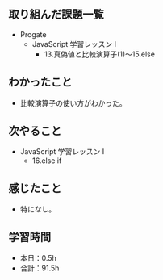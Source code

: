 ## 取り組んだ課題一覧
- Progate
  - JavaScript 学習レッスン I
    - 13.真偽値と比較演算子(1)〜15.else
## わかったこと
- 比較演算子の使い方がわかった。
## 次やること
- JavaScript 学習レッスン I
  - 16.else if
## 感じたこと
- 特になし。
## 学習時間
- 本日：0.5h
- 合計：91.5h
